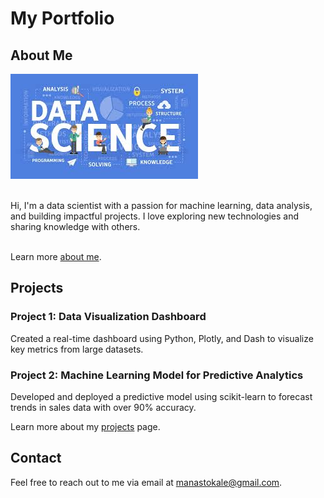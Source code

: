 # My Portfolio

## About Me

![Main Image](images/ds.jpeg)

<br>Hi, I'm a data scientist with a passion for machine learning, data analysis, and building impactful projects. I love exploring new technologies and sharing knowledge with others.

<br>Learn more [about me](about.md).

## Projects

### Project 1: Data Visualization Dashboard
Created a real-time dashboard using Python, Plotly, and Dash to visualize key metrics from large datasets.

### Project 2: Machine Learning Model for Predictive Analytics
Developed and deployed a predictive model using scikit-learn to forecast trends in sales data with over 90% accuracy.

Learn more about my [projects](projects.md) page.<br>

## Contact
Feel free to reach out to me via email at [manastokale@gmail.com](mailto:manastokale@gmail.com).
